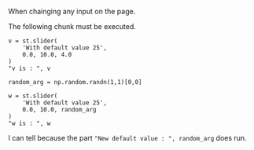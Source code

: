 When chainging any input on the page.

The following chunk must be executed.

```
v = st.slider(
    'With default value 25',
    0.0, 10.0, 4.0
)
"v is : ", v

random_arg = np.random.randn(1,1)[0,0]

w = st.slider(
    'With default value 25',
    0.0, 10.0, random_arg
)
"w is : ", w
```
I can tell because the part `"New default value : ", random_arg` does run.